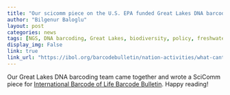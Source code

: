 ```yaml
---
title: "Our scicomm piece on the U.S. EPA funded Great Lakes DNA barcoding project is online!"
author: "Bilgenur Baloglu"
layout: post
categories: news
tags: [NGS, DNA barcoding, Great Lakes, biodiversity, policy, freshwater, biomonitoring]
display_img: False
link: true
link_url: "https://ibol.org/barcodebulletin/nation-activities/what-cant-be-measured-cant-be-managed-scientists-and-us-epa-work-together-to-conserve-great-lakes/"
---
```


Our Great Lakes DNA barcoding team came together and wrote a SciComm piece for [International Barcode of Life Barcode Bulletin](https://ibol.org/barcodebulletin/). Happy reading! 

